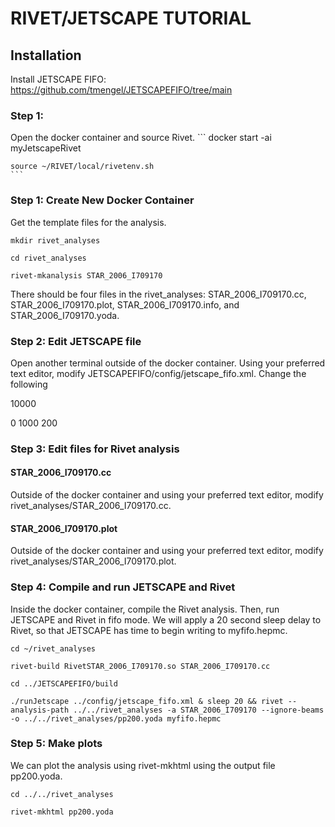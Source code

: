 # RIVET/JETSCAPE TUTORIAL

## Installation
Install JETSCAPE FIFO: https://github.com/tmengel/JETSCAPEFIFO/tree/main

### Step 1:
Open the docker container and source Rivet.
    ```
    docker start -ai myJetscapeRivet
    
    source ~/RIVET/local/rivetenv.sh
    ```

### Step 1: Create New Docker Container
 Get the template files for the analysis.
```
mkdir rivet_analyses

cd rivet_analyses

rivet-mkanalysis STAR_2006_I709170
```
There should be four files in the rivet_analyses: STAR_2006_I709170.cc, STAR_2006_I709170.plot, STAR_2006_I709170.info, and STAR_2006_I709170.yoda.


### Step 2: Edit JETSCAPE file

Open another terminal outside of the docker container. Using your preferred text editor, modify JETSCAPEFIFO/config/jetscape_fifo.xml. Change the following

<nEvents> 10000 </nEvents>

<Hard>
  <PythiaGun>
    <pTHatMin>0</pTHatMin>
    <pTHatMax>1000</pTHatMax>
    <eCM>200</eCM>
  </PythiaGun>
</Hard>


### Step 3: Edit files for Rivet analysis
#### STAR_2006_I709170.cc
Outside of the docker container and using your preferred text editor, modify rivet_analyses/STAR_2006_I709170.cc.

#### STAR_2006_I709170.plot
Outside of the docker container and using your preferred text editor, modify rivet_analyses/STAR_2006_I709170.plot.


### Step 4: Compile and run JETSCAPE and Rivet
Inside the docker container, compile the Rivet analysis. Then, run JETSCAPE and Rivet in fifo mode. We will apply a 20 second sleep delay to Rivet, so that JETSCAPE has time to begin writing to myfifo.hepmc.

```
cd ~/rivet_analyses

rivet-build RivetSTAR_2006_I709170.so STAR_2006_I709170.cc

cd ../JETSCAPEFIFO/build

./runJetscape ../config/jetscape_fifo.xml & sleep 20 && rivet --analysis-path ../../rivet_analyses -a STAR_2006_I709170 --ignore-beams -o ../../rivet_analyses/pp200.yoda myfifo.hepmc

```
### Step 5: Make plots
We can plot the analysis using rivet-mkhtml using the output file pp200.yoda.

```
cd ../../rivet_analyses

rivet-mkhtml pp200.yoda

```
